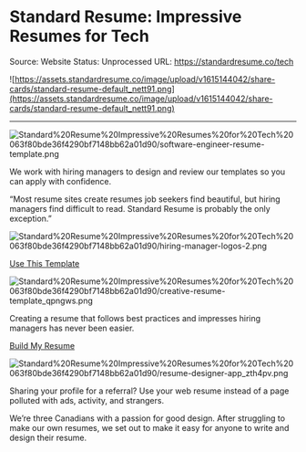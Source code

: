 # Standard Resume: Impressive Resumes for Tech

Source: Website
Status: Unprocessed
URL: https://standardresume.co/tech

![https://assets.standardresume.co/image/upload/v1615144042/share-cards/standard-resume-default_nett91.png](https://assets.standardresume.co/image/upload/v1615144042/share-cards/standard-resume-default_nett91.png)

---

![Standard%20Resume%20Impressive%20Resumes%20for%20Tech%20063f80bde36f4290bf7148bb62a01d90/software-engineer-resume-template.png](Standard%20Resume%20Impressive%20Resumes%20for%20Tech%20063f80bde36f4290bf7148bb62a01d90/software-engineer-resume-template.png)

We work with hiring managers to design and review our templates so you can apply with confidence.

“Most resume sites create resumes job seekers find beautiful, but hiring managers find difficult to read. Standard Resume is probably the only exception.”

![Standard%20Resume%20Impressive%20Resumes%20for%20Tech%20063f80bde36f4290bf7148bb62a01d90/hiring-manager-logos-2.png](Standard%20Resume%20Impressive%20Resumes%20for%20Tech%20063f80bde36f4290bf7148bb62a01d90/hiring-manager-logos-2.png)

[Use This Template](https://app.standardresume.co/v2/setup?templateid=georgia)

![Standard%20Resume%20Impressive%20Resumes%20for%20Tech%20063f80bde36f4290bf7148bb62a01d90/creative-resume-template_qpngws.png](Standard%20Resume%20Impressive%20Resumes%20for%20Tech%20063f80bde36f4290bf7148bb62a01d90/creative-resume-template_qpngws.png)

Creating a resume that follows best practices and impresses hiring managers has never been easier.

[Build My Resume](https://app.standardresume.co/v2/setup)

![Standard%20Resume%20Impressive%20Resumes%20for%20Tech%20063f80bde36f4290bf7148bb62a01d90/resume-designer-app_zth4pv.png](Standard%20Resume%20Impressive%20Resumes%20for%20Tech%20063f80bde36f4290bf7148bb62a01d90/resume-designer-app_zth4pv.png)

Sharing your profile for a referral? Use your web resume instead of a page polluted with ads, activity, and strangers.

We’re three Canadians with a passion for good design. After struggling to make our own resumes, we set out to make it easy for anyone to write and design their resume.